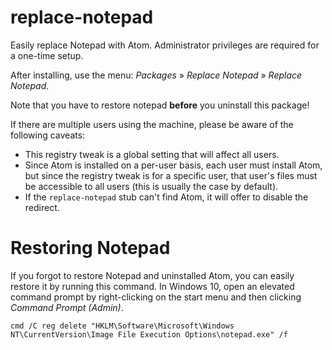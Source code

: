 # replace-notepad

Easily replace Notepad with Atom. Administrator privileges are required for a one-time setup.

After installing, use the menu: _Packages_ » _Replace Notepad_ » _Replace Notepad_.

Note that you have to restore notepad **before** you uninstall this package!

If there are multiple users using the machine, please be aware of the following caveats:
- This registry tweak is a global setting that will affect all users.
- Since Atom is installed on a per-user basis, each user must install Atom, but since the registry tweak is for a specific user, that user's files must be accessible to all users (this is usually the case by default).
- If the `replace-notepad` stub can't find Atom, it will offer to disable the redirect.

# Restoring Notepad

If you forgot to restore Notepad and uninstalled Atom, you can easily restore it by running this command. In Windows 10, open an elevated command prompt by right-clicking on the start menu and then clicking _Command Prompt (Admin)_.

```shell
cmd /C reg delete "HKLM\Software\Microsoft\Windows NT\CurrentVersion\Image File Execution Options\notepad.exe" /f
```
